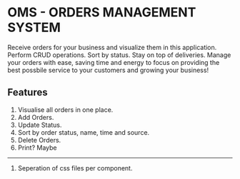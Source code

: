 # OMS - ORDERS MANAGEMENT SYSTEM

Receive orders for your business and visualize them in this application. Perform CRUD operations. Sort by status. Stay on top of deliveries. 
Manage your orders with ease, saving time and energy to focus on providing the best possbile service to your customers and growing your business!

## Features

1. Visualise all orders in one place.
2. Add Orders.
3. Update Status. 
4. Sort by order status, name, time and source. 
5. Delete Orders.
6. Print? Maybe

------------------------------------------------------------------------------
1. Seperation of css files per component.
